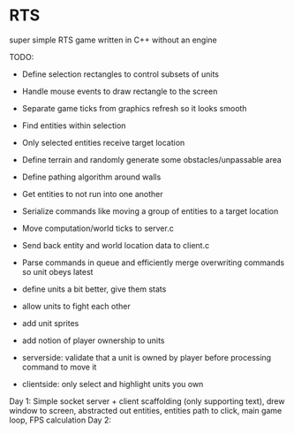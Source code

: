 # RTS

super simple RTS game written in C++ without an engine

TODO:

* Define selection rectangles to control subsets of units
* Handle mouse events to draw rectangle to the screen
* Separate game ticks from graphics refresh so it looks smooth
* Find entities within selection
* Only selected entities receive target location

* Define terrain and randomly generate some obstacles/unpassable area
* Define pathing algorithm around walls
* Get entities to not run into one another

* Serialize commands like moving a group of entities to a target location
* Move computation/world ticks to server.c 
* Send back entity and world location data to client.c

* Parse commands in queue and efficiently merge overwriting commands so unit obeys latest

* define units a bit better, give them stats
* allow units to fight each other
* add unit sprites

* add notion of player ownership to units
* serverside: validate that a unit is owned by player before processing command to move it
* clientside: only select and highlight units you own

Day 1: Simple socket server + client scaffolding (only supporting text), drew window to screen, abstracted out entities, entities path to click, main game loop, FPS calculation
Day 2:
